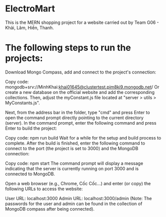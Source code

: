 # ElectroMart
This is the MERN shopping project for a website carried out by Team G06 - Khải, Lâm, Hiền, Thanh.

# The following steps to run the projects:
Download Mongo Compass, add and connect to the project's connection:

Copy code: mongodb+srv://MinhKhai:khai01645@clustertest.pim8ki9.mongodb.net/
Or create a new database on the official website and add the corresponding collections. Then, adjust the myConstant.js file located at "server > utils > MyConstants.js".

Next, from the address bar in the folder, type "cmd" and press Enter to open the command prompt directly pointing to the current directory (server). In the command prompt, enter the following command and press Enter to build the project:

Copy code: npm run build
Wait for a while for the setup and build process to complete. After the build is finished, enter the following command to connect to the port (the project is set to 3000) and the MongoDB connection:

Copy code: npm start
The command prompt will display a message indicating that the server is currently running on port 3000 and is connected to MongoDB.

Open a web browser (e.g., Chrome, Cốc Cốc...) and enter (or copy) the following URLs to access the website:

User URL: localhost:3000
Admin URL: localhost:3000/admin
(Note: The passwords for the user and admin can be found in the collection of MongoDB compass after being connected).
